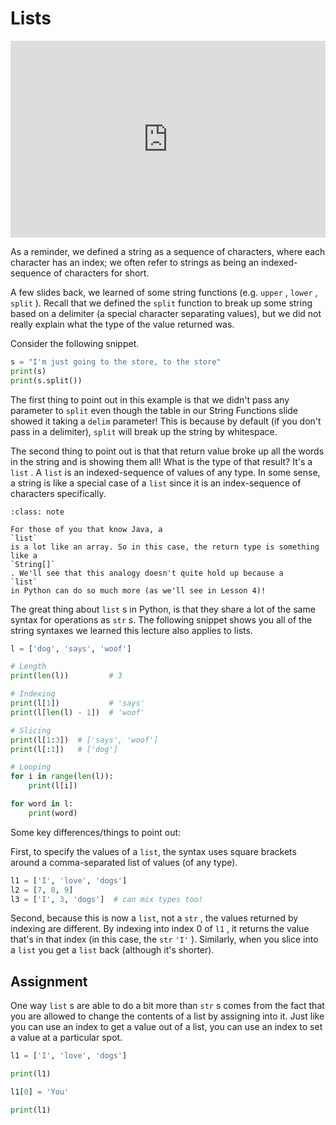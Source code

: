 # Lists


<div style="position: relative; padding-bottom: 62.5%; height: 0;">
    <iframe src="https://www.loom.com/embed/a9b0a03d46324244bc0feae35720118a?sharedAppSource=personal_library" frameborder="0" webkitallowfullscreen mozallowfullscreen allowfullscreen style="position: absolute; top: 0; left: 0; width: 100%; height: 100%;"></iframe>
</div>

As a reminder, we defined a string as a sequence of characters, where each character has an index; we often refer to strings as being an indexed-sequence of characters for short.  

A few slides back, we learned of some string functions (e.g. `upper` , `lower` , `split` ). Recall that we defined the `split` function to break up some string based on a delimiter (a special character separating values), but we did not really explain what the type of the value returned was.  

Consider the following snippet.  

```python
s = "I'm just going to the store, to the store"
print(s)
print(s.split())
```

The first thing to point out in this example is that we didn't pass any parameter to `split` even though the table in our String Functions slide showed it taking a `delim` parameter! This is because by default (if you don't pass in a delimiter), `split` will break up the string by whitespace.  

The second thing to point out is that that return value broke up all the words in the string and is showing them all! What is the type of that result? It's a `list` . A `list` is an indexed-sequence of values of any type. In some sense, a string is like a special case of a `list` since it is an index-sequence of characters specifically.  


```{admonition} Note
:class: note

For those of you that know Java, a
`list`
is a lot like an array. So in this case, the return type is something like a
`String[]`
. We'll see that this analogy doesn't quite hold up because a
`list`
in Python can do so much more (as we'll see in Lesson 4)!

```

The great thing about `list` s in Python, is that they share a lot of the same syntax for operations as `str` s. The following snippet shows you all of the string syntaxes we learned this lecture also applies to lists.  

```python
l = ['dog', 'says', 'woof']

# Length
print(len(l))         # 3

# Indexing
print(l[1])           # 'says'
print(l[len(l) - 1])  # 'woof'

# Slicing
print(l[1:3])  # ['says', 'woof']
print(l[:1])   # ['dog']

# Looping
for i in range(len(l)):
    print(l[i])

for word in l:
    print(word)
```

Some key differences/things to point out:  

First, to specify the values of a `list`, the syntax uses square brackets around a comma-separated list of values (of any type).  

```python
l1 = ['I', 'love', 'dogs']
l2 = [7, 8, 9]
l3 = ['I', 3, 'dogs']  # can mix types too!
```

Second, because this is now a `list`, not a `str` , the values returned by indexing are different. By indexing into index 0 of `l1` , it returns the value that's in that index (in this case, the `str`  `'I'` ). Similarly, when you slice into a `list` you get a `list` back (although it's shorter).  

##  Assignment  

One way `list` s are able to do a bit more than `str` s comes from the fact that you are allowed to change the contents of a list by assigning into it. Just like you can use an index to get a value out of a list, you can use an index to set a value at a particular spot.  

```python
l1 = ['I', 'love', 'dogs']

print(l1)

l1[0] = 'You'

print(l1)
```

